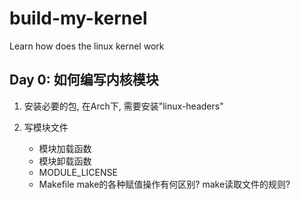 # build-my-kernel
Learn how does the linux kernel work

## Day 0: 如何编写内核模块

1. 安装必要的包, 在Arch下, 需要安装"linux-headers"

2. 写模块文件
   - 模块加载函数
   - 模块卸载函数
   - MODULE_LICENSE
   - Makefile
     make的各种赋值操作有何区别? make读取文件的规则?